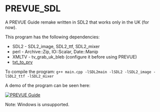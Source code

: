 # PREVUE_SDL
A PREVUE Guide remake written in SDL2 that works only in the UK (for now).

This program has the following dependencies:
- SDL2 - SDL2_image, SDL2_ttf, SDL2_mixer
- perl - Archive::Zip, IO::Scalar, Date::Manip
- XMLTV - tv_grab_uk_bleb (configure it before using PREVUE)
- [txt_to_prv](https://github.com/byteManiak/txt_to_prv)

To compile the program:
```g++ main.cpp -lSDL2main -lSDL2 -lSDL2_image -lSDL2_ttf -lSDL2_mixer```

A demo of the program can be seen here:

[![PREVUE Guide](https://img.youtube.com/vi/Wv6JUrc2bZI/0.jpg)](https://www.youtube.com/watch?v=Wv6JUrc2bZI)

Note: Windows is unsupported.
